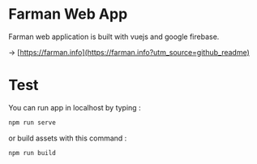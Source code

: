 # Farman Web App

Farman web application is built with vuejs and google firebase.

→ [https://farman.info](https://farman.info?utm_source=github_readme)

# Test

You can run app in localhost by typing :

```sh
npm run serve
```

or build assets with this command :

```sh
npm run build
```
